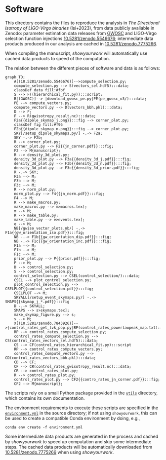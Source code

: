 # Software

This directory contains the files to reproduce the analysis in _The Directional Isotropy of LIGO-Virgo binaries_ (Isi+2023), 
from data publicly avaliable in Zenodo: parameter estimation data releases from [GWOSC](https://www.gw-openscience.org) and LIGO-Virgo selection function
injections [10.5281/zenodo.5546676](https://doi.org/10.5281/zenodo.5546676); intermediate data products produced in our analysis are cached in
[10.5281/zenodo.7775266](https://doi.org/10.5281/zenodo.7775266).

When compiling the manuscript, _showyourwork_ will automatically use cached data products to speed of the computation.

The relation between the different pieces of software and data is as follows:

```mermaid
graph TD;
    A[(10.5281/zenodo.5546676)]-->compute_selection.py;
    compute_selection.py --> S(vectors_sel.hdf5):::data;
    classDef data fill:#fbf
    S --> F((hierarchical_fit.py)):::script;
    B[(GWOSC)]--> |download_gwosc_pe.py|PE(pe_gwosc_o3/):::data;
    PE --> compute_vectors.py;
    compute_vectors.py --> D(vectors_bbh.pkl):::data;
    D --> F;
    F --> R(gwisotropy_result.nc):::data;
    F2a{{dipole_skymap_j.png}}:::fig --> corner_plot.py;
    classDef fig fill:#f96
    F2b{{dipole_skymap_n.png}}:::fig --> corner_plot.py;
    SKY[/setup_dipole_skymaps.py/] -.-> F2a;
    SKY -.-> F2b;
    R --> corner_plot.py;
    corner_plot.py --> F2{{jn_corner.pdf}}:::fig;
    F2 --> M{manuscript};
    R --> density_3d_plot.py;
    density_3d_plot.py --> F3a{{density_3d_j.pdf}}:::fig;
    density_3d_plot.py --> F3b{{density_3d_n.pdf}}:::fig;
    density_3d_plot.py --> F3c{{density_3d_prior.pdf}}:::fig;
    R -.-> SKY;
    F3a --> M;
    F3b --> M;
    F3c --> M;
    R --> norm_plot.py;
    norm_plot.py --> F4{{jn_norm.pdf}}:::fig;
    F4 --> M;
    R --> make_macros.py;
    make_macros.py --> m>macros.tex];
    m --> M;
    R --> make_table.py;
    make_table.py --> e>events.tex];
    e --> M;
    NB[/gwiso_vector_plots.nb/] -.-> F1a{{gw_orientation_iso.pdf}}:::fig;
    NB -.-> F1b{{gw_orientation_dip.pdf}}:::fig;
    NB -.-> F1c{{gw_orientation_inc.pdf}}:::fig;
    F1a --> M;
    F1b --> M;
    F1c --> M;
    prior_plot.py --> P{{prior.pdf}}:::fig;
    P --> M;
    D --> control_selection.py;
    S --> control_selection.py;
    control_selection.py --> CSEL(control_selection/):::data;
    CSEL --> plot_control_selection.py;
    plot_control_selection.py --> CSELPLOT{{control_selection.pdf}}:::fig;
    CSELPLOT --> M;
    SKYALL[/setup_event_skymaps.py/] -.-> SMAPS{{skymap_j_*.pdf}}:::fig
    D -.-> SKYALL;
    SMAPS --> s>skymaps.tex];
    make_skymap_figure.py --> s;
    s --> M;
    X[(10.5281/zenodo.7843926)]-->|control_rates_get_lvk_pop.py|RP(control_rates_powerlawpeak_map.txt):::data;
    RP --> control_rates_compute_selection.py;
    control_rates_compute_selection.py --> CS(control_rates_vectors_sel.hdf5):::data;
    CS --> CF(control_rates_hierarchical_fit.py):::script
    RP --> control_rates_compute_vectors.py;
    control_rates_compute_vectors.py --> CD(control_rates_vectors_bbh.pkl):::data;
    CD --> CF;
    CF --> CR(control_rates_gwisotropy_result.nc):::data;
    CR --> control_rates_plot.py;
    R --> control_rates_plot.py;
    control_rates_plot.py --> CF2{{contro_rates_jn_corner.pdf}}:::fig;
    CF2 --> M{manuscript};
```

The scripts rely on a small Python package provided in the [`utils`](utils) directory, which contains its own documentation.

The environment requirements to execute these scripts are specified in the [`environment.yml`](https://github.com/maxisi/gwisotropy/blob/main/environment.yml) in the source directory; if not using `showyourwork`, this can be used to create a compatible Conda environment by doing, e.g.,

```
conda env create -f environment.yml
```

Some intermediate data products are generated in the process and cached by
_showyourwork_ to speed up computation and skip some intermediate steps. The cached data products will be automatically downloaded from [10.5281/zenodo.7775266](https://doi.org/10.5281/zenodo.7775266) when using _showyourwork_.
